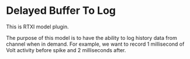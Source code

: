 # Delayed Buffer To Log


This is RTXI model plugin.

The purpose of this model is to have the ability to log history data from channel when in demand.
For example, we want to record 1 millisecond of Volt activity before spike and 2 milliseconds after.
